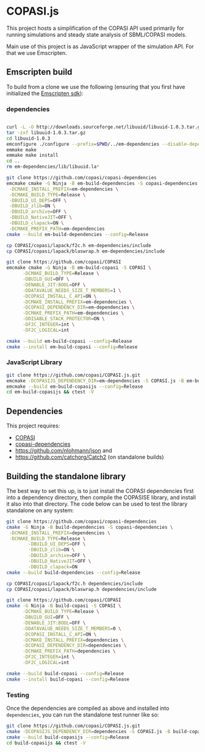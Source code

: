 # COPASI.js
This project hosts a simplification of the COPASI API used
primarily for running simulations and steady state analysis 
of SBML/COPASI models. 

Main use of this project is as JavaScript wrapper of the
simulation API. For that we use Emscripten. 

## Emscripten build
To build from a clone we use the following (ensuring that you first have initialized the [Emscripten sdk](https://emscripten.org/docs/getting_started/downloads.html)): 

### dependencies
```bash

curl -L -O http://downloads.sourceforge.net/libuuid/libuuid-1.0.3.tar.gz 
tar -zxf libuuid-1.0.3.tar.gz
cd libuuid-1.0.3
emconfigure ./configure --prefix=$PWD/../em-dependencies --disable-dependency-tracking --with-pic --enable-static=yes --enable-shared=no CFLAGS='-fPIC'
emmake make
emmake make install
cd ..
rm em-dependencies/lib/libuuid.la*

git clone https://github.com/copasi/copasi-dependencies
emcmake cmake -G Ninja -B em-build-dependencies -S copasi-dependencies \
 -DCMAKE_INSTALL_PREFIX=em-dependencies \
 -DCMAKE_BUILD_TYPE=Release \
 -DBUILD_UI_DEPS=OFF \
 -DBUILD_zlib=ON \
 -DBUILD_archive=OFF \
 -DBUILD_NativeJIT=OFF \
 -DBUILD_clapack=ON \
 -DCMAKE_PREFIX_PATH=em-dependencies
cmake --build em-build-dependencies --config=Release

cp COPASI/copasi/lapack/f2c.h em-dependencies/include 
cp COPASI/copasi/lapack/blaswrap.h em-dependencies/include

git clone https://github.com/copasi/COPASI
emcmake cmake -G Ninja -B em-build-copasi -S COPASI \
      -DCMAKE_BUILD_TYPE=Release \
      -DBUILD_GUI=OFF \
      -DENABLE_JIT:BOOL=OFF \
      -DDATAVALUE_NEEDS_SIZE_T_MEMBERS=1 \
      -DCOPASI_INSTALL_C_API=ON \
      -DCMAKE_INSTALL_PREFIX=em-dependencies \
      -DCOPASI_DEPENDENCY_DIR=em-dependencies \
      -DCMAKE_PREFIX_PATH=em-dependencies \
      -DDISABLE_STACK_PROTECTOR=ON \
      -DF2C_INTEGER=int \
      -DF2C_LOGICAL=int

cmake --build em-build-copasi --config=Release
cmake --install em-build-copasi --config=Release
```

### JavaScript Library

```bash
git clone https://github.com/copasi/COPASI.js.git
emcmake -DCOPASIJS_DEPENDENCY_DIR=em-dependencies -S COPASI.js -B em-build-copasijs
emcmake --build em-build-copasijs --config=Release
cd em-build-copasijs && ctest -V

```

## Dependencies
This project requires: 

* [COPASI](https://github.com/copasi/COPASI)
* [copasi-dependencies](https://github.com/copasi/copasi-dependencies)
* <https://github.com/nlohmann/json> and
* <https://github.com/catchorg/Catch2> (on standalone builds)



## Building the standalone library
The best way to set this up, is to just install the COPASI dependencies first into a dependency directory, then compile the COPASISE library, and install it also into that directory. The code below can be used to test the library standalone on any system: 

```bash
git clone https://github.com/copasi/copasi-dependencies
cmake -G Ninja -B build-dependencies -S copasi-dependencies \
 -DCMAKE_INSTALL_PREFIX=dependencies \
 -DCMAKE_BUILD_TYPE=Release \
        -DBUILD_UI_DEPS=OFF \
        -DBUILD_zlib=ON \
        -DBUILD_archive=OFF \
        -DBUILD_NativeJIT=OFF \
        -DBUILD_clapack=ON
cmake --build build-dependencies --config=Release

cp COPASI/copasi/lapack/f2c.h dependencies/include 
cp COPASI/copasi/lapack/blaswrap.h dependencies/include

git clone https://github.com/copasi/COPASI
cmake -G Ninja -B build-copasi -S COPASI \
      -DCMAKE_BUILD_TYPE=Release \
      -DBUILD_GUI=OFF \
      -DENABLE_JIT:BOOL=OFF \
      -DDATAVALUE_NEEDS_SIZE_T_MEMBERS=0 \
      -DCOPASI_INSTALL_C_API=ON \
      -DCMAKE_INSTALL_PREFIX=dependencies \
      -DCOPASI_DEPENDENCY_DIR=dependencies \
      -DCMAKE_PREFIX_PATH=dependencies \
      -DF2C_INTEGER=int \
      -DF2C_LOGICAL=int

cmake --build build-copasi --config=Release
cmake --install build-copasi --config=Release
```

### Testing
Once the dependencies are compiled as above and installed into `dependencies`, you can
run the standalone test runner like so: 

```bash
git clone https://github.com/copasi/COPASI.js.git
cmake -DCOPASIJS_DEPENDENCY_DIR=dependencies -S COPASI.js -B build-copasijs
cmake --build build-copasijs --config=Release
cd build-copasijs && ctest -V
```

